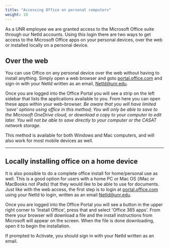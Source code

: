 ```yaml
---
title: "Accessing Office on personal computers"
weight: 10
---
```


As a UNR employee we are granted access to the Microsoft Office suite through our NetId accounts. Using this login there are two ways to get access to the Microsoft Office apps on your personal devices, over the web or installed locally on a personal device.

## Over the web
You can use Office on any personal device over the web without having to install anything. Simply open a web browser and goto [portal.office.com](https://portal.office.com) and sign-in with your NetId written as an email, NetId@unr.edu.

Once you are logged into the Office Portal you will see a strip on the left sidebar that lists the applications available to you. From here you can open these apps within your web-browser. *Be aware that you will have limited 'save' options using office in this method; You will only be able to save to the Microsoft OneDrive cloud, or download a copy to your computer to edit later. You will not be able to save directly to your computer or the CASAT network storage.*

This method is available for both Windows and Mac computers, and will also work for most mobile devices as well.

---

## Locally installing office on a home device
It is also possible to do a complete office install for home/personal use as well. This is a good option for users with a home PC or Mac OS (iMac or MacBooks not iPads) that they would like to be able to use for documents. Just like with the web access, the first step is to login at [portal.office.com](https://portal.office.com) using your NetId to login, written as an email NetId@unr.edu.

Once you are logged into the Office Portal you will see a button in the upper right corner to 'Install Office', press that and select 'Office 365 apps'. From there your browser will download a file and the install instructions from Microsoft will appear on the screen. When the file is done downloading, open it to begin the installation.

If prompted to Activate, you should sign in with your NetId written as an email.
